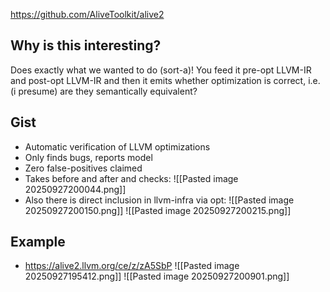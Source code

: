 https://github.com/AliveToolkit/alive2

## Why is this interesting?

Does exactly what we wanted to do (sort-a)! You feed it pre-opt LLVM-IR and post-opt LLVM-IR and then it emits whether optimization is correct, i.e. (i presume) are they semantically equivalent?
## Gist
- Automatic verification of LLVM optimizations
- Only finds bugs, reports model 
- Zero false-positives claimed
- Takes before and after and checks:
![[Pasted image 20250927200044.png]]
- Also there is direct inclusion in llvm-infra via opt:
![[Pasted image 20250927200150.png]]
![[Pasted image 20250927200215.png]]
## Example
- https://alive2.llvm.org/ce/z/zA5SbP
![[Pasted image 20250927195412.png]]
![[Pasted image 20250927200901.png]]